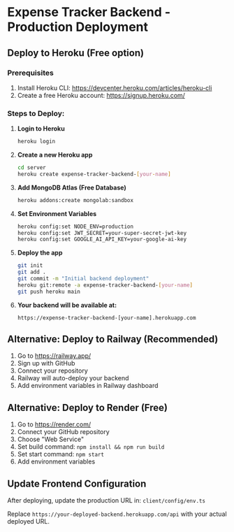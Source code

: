 # Expense Tracker Backend - Production Deployment

## Deploy to Heroku (Free option)

### Prerequisites
1. Install Heroku CLI: https://devcenter.heroku.com/articles/heroku-cli
2. Create a free Heroku account: https://signup.heroku.com/

### Steps to Deploy:

1. **Login to Heroku**
   ```bash
   heroku login
   ```

2. **Create a new Heroku app**
   ```bash
   cd server
   heroku create expense-tracker-backend-[your-name]
   ```

3. **Add MongoDB Atlas (Free Database)**
   ```bash
   heroku addons:create mongolab:sandbox
   ```

4. **Set Environment Variables**
   ```bash
   heroku config:set NODE_ENV=production
   heroku config:set JWT_SECRET=your-super-secret-jwt-key
   heroku config:set GOOGLE_AI_API_KEY=your-google-ai-key
   ```

5. **Deploy the app**
   ```bash
   git init
   git add .
   git commit -m "Initial backend deployment"
   heroku git:remote -a expense-tracker-backend-[your-name]
   git push heroku main
   ```

6. **Your backend will be available at:**
   ```
   https://expense-tracker-backend-[your-name].herokuapp.com
   ```

## Alternative: Deploy to Railway (Recommended)

1. Go to https://railway.app/
2. Sign up with GitHub
3. Connect your repository
4. Railway will auto-deploy your backend
5. Add environment variables in Railway dashboard

## Alternative: Deploy to Render (Free)

1. Go to https://render.com/
2. Connect your GitHub repository
3. Choose "Web Service"
4. Set build command: `npm install && npm run build`
5. Set start command: `npm start`
6. Add environment variables

## Update Frontend Configuration

After deploying, update the production URL in:
`client/config/env.ts`

Replace `https://your-deployed-backend.herokuapp.com/api` with your actual deployed URL.
